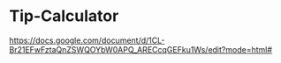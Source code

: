 # Tip-Calculator

https://docs.google.com/document/d/1CL-Br21EFwFztaQnZSWQOYbW0APQ_ARECcqGEFku1Ws/edit?mode=html#
